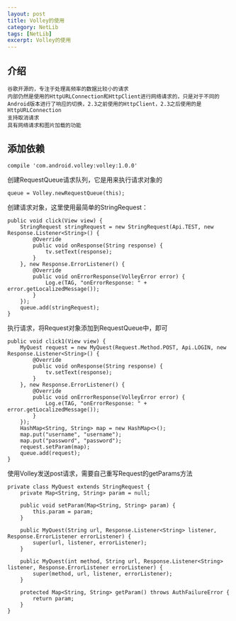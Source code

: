 ```yaml
---
layout: post
title: Volley的使用
category: NetLib
tags: [NetLib]
excerpt: Volley的使用
---
```


## 介绍 ##


	谷歌开源的，专注于处理高频率的数据比较小的请求 
	内部仍然是使用的HttpURLConnection和HttpClient进行网络请求的，只是对于不同的Android版本进行了响应的切换，2.3之前使用的HttpClient，2.3之后使用的是HttpURLConnection 
	支持取消请求 
	具有网络请求和图片加载的功能 


## 添加依赖 ##

	compile 'com.android.volley:volley:1.0.0'

创建RequestQueue请求队列，它是用来执行请求对象的

	queue = Volley.newRequestQueue(this);

创建请求对象，这里使用最简单的StringRequest：

	public void click(View view) {
        StringRequest stringRequest = new StringRequest(Api.TEST, new Response.Listener<String>() {
            @Override
            public void onResponse(String response) {
                tv.setText(response);
            }
        }, new Response.ErrorListener() {
            @Override
            public void onErrorResponse(VolleyError error) {
                Log.e(TAG, "onErrorResponse: " + error.getLocalizedMessage());
            }
        });
        queue.add(stringRequest);
    }

执行请求，将Request对象添加到RequestQueue中，即可

	public void click1(View view) {
        MyQuest request = new MyQuest(Request.Method.POST, Api.LOGIN, new Response.Listener<String>() {
            @Override
            public void onResponse(String response) {
                tv.setText(response);
            }
        }, new Response.ErrorListener() {
            @Override
            public void onErrorResponse(VolleyError error) {
                Log.e(TAG, "onErrorResponse: " + error.getLocalizedMessage());
            }
        });
        HashMap<String, String> map = new HashMap<>();
        map.put("username", "username");
        map.put("password", "password");
        request.setParam(map);
        queue.add(request);
    }

使用Volley发送post请求，需要自己重写Request的getParams方法

	private class MyQuest extends StringRequest {
        private Map<String, String> param = null;

        public void setParam(Map<String, String> param) {
            this.param = param;
        }

        public MyQuest(String url, Response.Listener<String> listener, Response.ErrorListener errorListener) {
            super(url, listener, errorListener);
        }

        public MyQuest(int method, String url, Response.Listener<String> listener, Response.ErrorListener errorListener) {
            super(method, url, listener, errorListener);
        }

        protected Map<String, String> getParam() throws AuthFailureError {
            return param;
        }
    }